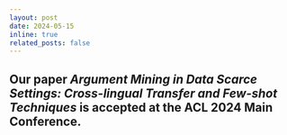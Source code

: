 ```yaml
---
layout: post
date: 2024-05-15
inline: true
related_posts: false
---
```


## Our paper <i>Argument Mining in Data Scarce Settings: Cross-lingual Transfer and Few-shot Techniques</i> is accepted at the ACL 2024 Main Conference.
